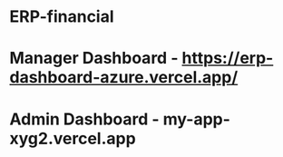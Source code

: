 ﻿# ERP-financial
# Manager Dashboard - https://erp-dashboard-azure.vercel.app/  
# Admin Dashboard - my-app-xyg2.vercel.app  
